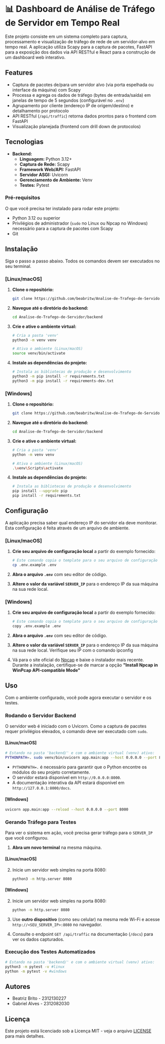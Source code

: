 # 📊 Dashboard de Análise de Tráfego de Servidor em Tempo Real

Este projeto consiste em um sistema completo para captura, processamento e visualização de tráfego de rede de um servidor-alvo em tempo real. A aplicação utiliza Scapy para a captura de pacotes, FastAPI para a exposição dos dados via API RESTful e React para a construção de um dashboard web interativo.


## Features
- Captura de pacotes de/para um servidor alvo (via porta espelhada ou interface da máquina) com Scapy
- Processa e agrega os dados de tráfego (bytes de entrada/saída) em janelas de tempo de 5 segundos (configurável no `.env`)
- Agrupamento por cliente (endereço IP de origem/destino) e detalhamento por protocolo  
- API RESTful (`/api/traffic`) retorna dados prontos para o frontend com FastAPI 
- Visualização planejada (frontend com drill down de protocolos)  


## Tecnologias 

  * **Backend:**
      * **Linguagem:** Python 3.12+
      * **Captura de Rede:** Scapy
      * **Framework Web/API:** FastAPI
      * **Servidor ASGI:** Uvicorn
      * **Gerenciamento de Ambiente:** Venv
      * **Testes:** Pytest


### Pré-requisitos

O que você precisa ter instalado para rodar este projeto:
- Python 3.12 ou superior
- Privilégios de administrador (`sudo` no Linux ou Npcap no Windows) necessário para a captura de pacotes com Scapy
- Git


## Instalação

Siga o passo a passo abaixo. Todos os comandos devem ser executados no seu terminal.

### [Linux/macOS]

1.  **Clone o repositório:**

    ```bash
    git clone https://github.com/beabritw/Analise-de-Trafego-de-Servidor.git
    ```

2.  **Navegue até o diretório do backend:**

    ```bash
    cd Analise-de-Trafego-de-Servidor/backend
    ```

3.  **Crie e ative o ambiente virtual:**

    ```bash
    # Cria a pasta 'venv'
    python3 -m venv venv
    
    # Ativa o ambiente (Linux/macOS)
    source venv/bin/activate
    ```

4.  **Instale as dependências do projeto:**

    ```bash
    # Instala as bibliotecas de produção e desenvolvimento
    python3 -m pip install -r requirements.txt
    python3 -m pip install -r requirements-dev.txt
    ```

### [Windows]

1.  **Clone o repositório:**

    ```bash
    git clone https://github.com/beabritw/Analise-de-Trafego-de-Servidor.git
    ```

2.  **Navegue até o diretório do backend:**

    ```bash
    cd Analise-de-Trafego-de-Servidor/backend
    ```

3.  **Crie e ative o ambiente virtual:**

    ```bash
    # Cria a pasta 'venv'
    python -m venv venv
    
    # Ativa o ambiente (Linux/macOS)
    .\venv\Scripts\activate
    ```

4.  **Instale as dependências do projeto:**

    ```bash
    # Instala as bibliotecas de produção e desenvolvimento
    pip install --upgrade pip
    pip install -r requirements.txt
    ```

    
## Configuração

A aplicação precisa saber qual endereço IP do servidor ela deve monitorar. Esta configuração é feita através de um arquivo de ambiente.


### [Linux/macOS]

1.  **Crie seu arquivo de configuração local** a partir do exemplo fornecido:

    ```bash
    # Este comando copia o template para o seu arquivo de configuração local
    cp .env.example .env
    ```

2.  **Abra o arquivo `.env`** com seu editor de código.

3.  **Altere o valor da variável `SERVER_IP`** para o endereço IP da sua máquina na sua rede local.


### [Windows]

1.  **Crie seu arquivo de configuração local** a partir do exemplo fornecido:

    ```bash
    # Este comando copia o template para o seu arquivo de configuração local
    copy .env.example .env
    ```
2.  **Abra o arquivo `.env`** com seu editor de código.

3.  **Altere o valor da variável `SERVER_IP`** para o endereço IP da sua máquina na sua rede local. Verifique seu IP com o comando ipconfig

4. Vá para o site oficial do [Npcap](https://npcap.com/#download) e baixe o instalador mais recente.
   Durante a instalação, certifique-se de marcar a opção **"Install Npcap in WinPcap API-compatible Mode"**


## Uso

Com o ambiente configurado, você pode agora executar o servidor e os testes.

### Rodando o Servidor Backend

O servidor web é iniciado com o Uvicorn. Como a captura de pacotes requer privilégios elevados, o comando deve ser executado com `sudo`.

#### [Linux/macOS]
```bash
# Estando na pasta 'backend/' e com o ambiente virtual (venv) ativo:
PYTHONPATH=. sudo venv/bin/uvicorn app.main:app --host 0.0.0.0 --port 8000 --reload
```

  * `PYTHONPATH=.` é necessário para garantir que o Python encontre os módulos do seu projeto corretamente.
  * O servidor estará disponível em `http://0.0.0.0:8000`.
  * A documentação interativa da API estará disponível em `http://127.0.0.1:8000/docs`.

#### [WIndows]

```bash
uvicorn app.main:app --reload --host 0.0.0.0 --port 8000
```


### Gerando Tráfego para Testes

Para ver o sistema em ação, você precisa gerar tráfego para o `SERVER_IP` que você configurou.

1.  **Abra um novo terminal** na mesma máquina.

#### [Linux/macOS]
2.  Inicie um servidor web simples na porta 8080:
    ```bash
    python3 -m http.server 8080
    ```
    
#### [Windows]
2.  Inicie um servidor web simples na porta 8080:
    ```bash
    python -m http.server 8080
    ```

3.  Use **outro dispositivo** (como seu celular) na mesma rede Wi-Fi e acesse `http://<SEU_SERVER_IP>:8080` no navegador.
4.  Consulte o endpoint `GET /api/traffic` na documentação (`/docs`) para ver os dados capturados.


### Execução dos Testes Automatizados

```bash
# Estando na pasta 'backend/' e com o ambiente virtual (venv) ativo:
python3 -m pytest -v #linux
python -m pytest -v #windows

```

## Autores

- Beatriz Brito - 2312130227
- Gabriel Alves - 2312082030

## Licença

Este projeto está licenciado sob a Licença MIT - veja o arquivo [LICENSE](https://www.google.com/search?q=LICENSE) para mais detalhes.

